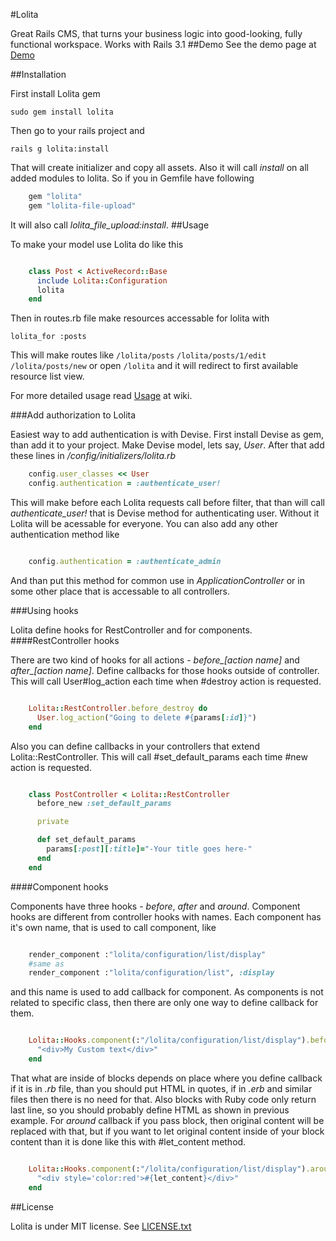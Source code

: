 #Lolita

Great Rails CMS, that turns your business logic into good-looking, fully functional workspace. 
Works with Rails 3.1
##Demo
See the demo page at [Demo](http://lolita-demo.ithouse.lv)

##Installation

First install Lolita gem
  
    sudo gem install lolita

Then go to your rails project and 
  
    rails g lolita:install

That will create initializer and copy all assets.
Also it will call *install* on all added modules to lolita. 
So if you in Gemfile have following
```ruby  
    gem "lolita"
    gem "lolita-file-upload"
```
It will also call *lolita_file_upload:install*.
##Usage
 
To make your model use Lolita do like this
```ruby

    class Post < ActiveRecord::Base
      include Lolita::Configuration
      lolita
    end
```
Then in routes.rb file make resources accessable for lolita with  
  
    lolita_for :posts
This will make routes like
  `/lolita/posts`
  `/lolita/posts/1/edit`
  `/lolita/posts/new`
or open `/lolita` and it will redirect to first available resource list view.

For more detailed usage read [Usage](https://github.com/ithouse/lolita/wiki/Usage) at wiki.

###Add authorization to Lolita

Easiest way to add authentication is with Devise. First install Devise as gem, than add it to your project.
Make Devise model, lets say, *User*. After that add these lines in */config/initializers/lolita.rb*
```ruby
    config.user_classes << User
    config.authentication = :authenticate_user!
```
This will make before each Lolita requests call before filter, that than will call *authenticate_user!*
that is Devise method for authenticating user. Without it Lolita will be acessable for everyone.
You can also add any other authentication method like
```ruby

    config.authentication = :authenticate_admin
```
And than put this method for common use in *ApplicationController* or in some other place that is accessable
to all controllers.

###Using hooks

Lolita define hooks for RestController and for components.
####RestController hooks

There are two kind of hooks for all actions - *before_[action name]* and *after_[action name]*.
Define callbacks for those hooks outside of controller. This will call User#log_action each time when #destroy 
action is requested.
```ruby

    Lolita::RestController.before_destroy do
      User.log_action("Going to delete #{params[:id]}") 
    end
```
Also you can define callbacks in your controllers that extend Lolita::RestController. This will call #set\_default\_params
each time #new action is requested.
```ruby

    class PostController < Lolita::RestController
      before_new :set_default_params

      private

      def set_default_params
        params[:post][:title]="-Your title goes here-"
      end
    end
```
####Component hooks

Components have three hooks - *before*, *after* and *around*.
Component hooks are different from controller hooks with names. Each component has it's own name, that is used to
call component, like
```ruby

    render_component :"lolita/configuration/list/display"
    #same as
    render_component :"lolita/configuration/list", :display
```
and this name is used to add callback for component. As components is not related to specific class, then there
are only one way to define callback for them.
```ruby

    Lolita::Hooks.component(:"/lolita/configuration/list/display").before do
      "<div>My Custom text</div>"
    end
```
That what are inside of blocks depends on place where you define callback if it is in _.rb_ file, than you
should put HTML in quotes, if in _.erb_ and similar files then there is no need for that. Also blocks with 
Ruby code only return last line, so you should probably define HTML as shown in previous example.
For _around_ callback if you pass block, then original content will be replaced with that, but if you want
to let original content inside of your block content than it is done like this with #let_content method.
```ruby

    Lolita::Hooks.component(:"/lolita/configuration/list/display").around do
      "<div style='color:red'>#{let_content}</div>"
    end
```
##License

Lolita is under MIT license. See [LICENSE.txt](https://github.com/ithouse/lolita/blob/master/LICENSE.txt)